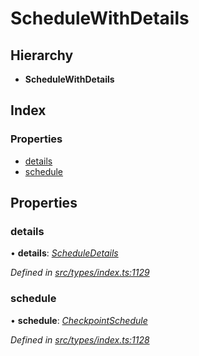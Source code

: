 # ScheduleWithDetails

## Hierarchy

* **ScheduleWithDetails**

## Index

### Properties

* [details](schedulewithdetails.md#details)
* [schedule](schedulewithdetails.md#schedule)

## Properties

### details

• **details**: [_ScheduleDetails_](scheduledetails.md)

_Defined in_ [_src/types/index.ts:1129_](https://github.com/PolymathNetwork/polymesh-sdk/blob/959efb76/src/types/index.ts#L1129)

### schedule

• **schedule**: [_CheckpointSchedule_](../classes/checkpointschedule.md)

_Defined in_ [_src/types/index.ts:1128_](https://github.com/PolymathNetwork/polymesh-sdk/blob/959efb76/src/types/index.ts#L1128)

